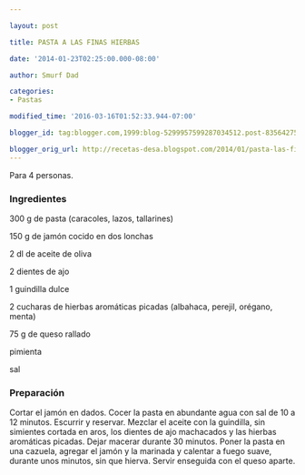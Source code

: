 ```yaml
---

layout: post

title: PASTA A LAS FINAS HIERBAS

date: '2014-01-23T02:25:00.000-08:00'

author: Smurf Dad

categories:
- Pastas

modified_time: '2016-03-16T01:52:33.944-07:00'

blogger_id: tag:blogger.com,1999:blog-5299957599287034512.post-8356427546735061616

blogger_orig_url: http://recetas-desa.blogspot.com/2014/01/pasta-las-finas-hierbas.html
---
```


Para 4 personas.

<h3>Ingredientes</h3>

300 g de pasta (caracoles, lazos, tallarines)

150 g de jamón cocido en dos lonchas

2 dl de aceite de oliva

2 dientes de ajo

1 guindilla dulce

2 cucharas de hierbas aromáticas picadas (albahaca, perejil, orégano, menta)

75 g de queso rallado

pimienta

sal

<h3>Preparación</h3>

Cortar el jamón en dados. Cocer la pasta en abundante agua con sal de 10 a 12 minutos. Escurrir y reservar. Mezclar el aceite con la guindilla, sin simientes cortada en aros, los dientes de ajo machacados y las hierbas aromáticas picadas. Dejar macerar durante 30 minutos. Poner la pasta en una cazuela, agregar el jamón y la marinada y calentar a fuego suave, durante unos minutos, sin que hierva. Servir enseguida con el queso aparte.

